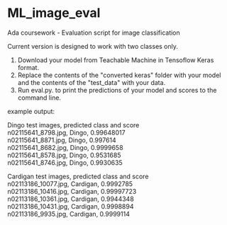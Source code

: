 # ML_image_eval
Ada coursework - Evaluation script for image classification

Current version is designed to work with two classes only.

1. Download your model from Teachable Machine in Tensoflow Keras format.
2. Replace the contents of the "converted keras" folder with your model and the contents of the "test_data" with your data.
3. Run eval.py. to print the predictions of your model and scores to the command line.

example output: <br/>

Dingo test images, predicted class and score<br/>
n02115641_8798.jpg, Dingo, 0.99648017<br/>
n02115641_8871.jpg, Dingo, 0.997614<br/>
n02115641_8682.jpg, Dingo, 0.9999658<br/>
n02115641_8578.jpg, Dingo, 0.9531685<br/>
n02115641_8746.jpg, Dingo, 0.9930635<br/>

Cardigan test images, predicted class and score<br/>
n02113186_10077.jpg, Cardigan, 0.9992785<br/>
n02113186_10416.jpg, Cardigan, 0.99997723<br/>
n02113186_10361.jpg, Cardigan, 0.9944348<br/>
n02113186_10431.jpg, Cardigan, 0.9998894<br/>
n02113186_9935.jpg, Cardigan, 0.9999114<br/>

